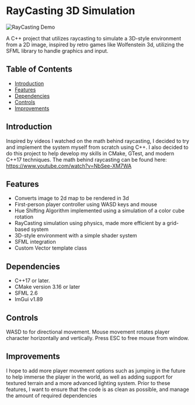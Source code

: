 # RayCasting 3D Simulation

![RayCasting Demo](raycastDemo.gif)

A C++ project that utilizes raycasting to simulate a 3D-style environment from a 2D image, inspired by retro games like Wolfenstein 3d, utilizing the SFML library to handle graphics and input.

## Table of Contents
- [Introduction](#introduction)
- [Features](#features)
- [Dependencies](#dependencies)
- [Controls](#controls)
- [Improvements](#improvements)

## Introduction

Inspired by videos I watched on the math behind raycasting, I decided to try and implement the system myself from scratch using C++. I also decided to do this project to help develop my skills in CMake, GTest, and modern C++17 techniques. The math behind raycasting can be found here: https://www.youtube.com/watch?v=NbSee-XM7WA

## Features
- Converts image to 2d map to be rendered in 3d
- First-person player controller using WASD keys and mouse
- Hue Shifting Algorithm implemented using a simulation of a color cube rotation
- RayCasting simulation using physics, made more efficient by a grid-based system
- 3D-style environment with a simple shader system
- SFML integration
- Custom Vector template class

## Dependencies

- C++17 or later.
- CMake version 3.16 or later
- SFML 2.6
- ImGui v1.89

## Controls

WASD to for directional movement. Mouse movement rotates player character horizontally and vertically. Press ESC to free mouse from window.

## Improvements

I hope to add more player movement options such as jumping in the future to help immerse the player in the world, as well as adding support for textured terrain and a more advanced lighting system. Prior to these features, I want to ensure that the code is as clean as possible, and manage the amount of required dependencies
